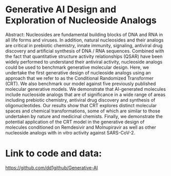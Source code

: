 # Generative AI Design and Exploration of Nucleoside Analogs
Abstract:  Nucleosides are fundamental building blocks of DNA and RNA in all life forms and viruses. In addition, natural nucleosides and their analogs are critical in prebiotic chemistry, innate immunity, signaling, antiviral drug discovery and artificial synthesis of DNA / RNA sequences. Combined with the fact that quantitative structure activity relationships (QSAR) have been widely performed to understand their antiviral activity, nucleoside analogs could be used to benchmark generative molecular design. Here, we undertake the first generative design of nucleoside analogs using an approach that we refer to as the Conditional Randomized Transformer (CRT).  We also benchmark our model against five previously published molecular generative models. We demonstrate that AI-generated molecules include nucleoside analogs that are of significance in a wide range of areas including prebiotic chemistry, antiviral drug discovery and synthesis of oligonucleotides. Our results show that CRT explores distinct molecular spaces and chemical transformations, some of which are similar to those undertaken by nature and medicinal chemists. Finally, we demonstrate the potential application of the CRT model in the generative design of molecules conditioned on Remdesivir and Molnupiravir as well as other nucleoside analogs with in vitro activity against SARS-CoV-2. 

# Link to code and data:

https://github.com/dd1github/Generative-AI

